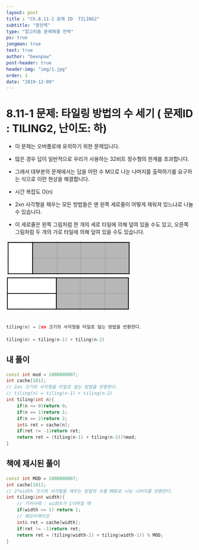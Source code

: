 ```yaml
---
layout: post
title : "Ch.8.11-1 문제 ID  TILING2"
subtitle: "종만북"
type: "알고리즘 문제해결 전략"
ps: true
jongman: true
text: true
author: "beenpow"
post-header: true
header-img: "img/1.jpg"
order: 1
date: "2019-12-09"
---
```


# 8.11-1 문제: 타일링 방법의 수 세기 ( 문제ID : TILING2, 난이도: 하)
[algo]: <https://algospot.com/judge/problem/read/TILING2>

- 이 문제는 오버플로에 유의하기 위한 문제입니다.
- 많은 경우 답이 일반적으로 우리가 사용하는 32비트 정수형의 한계를 초과합니다.
- 그래서 대부분의 문제에서는 답을 어떤 수 M으로 나눈 나머지를 출력하기를 요구하는 식으로 이런 현상을
  해결합니다.

- 시간 복잡도 O(n)
- 2xn 사각형을 채우는 모든 방법들은 맨 왼쪽 세로줄이 어떻게 채워져 있느냐로 나눌 수 있습니다.
- 이 세로줄은 왼쪽 그림처럼 한 개의 세로 타일에 의해 덮여 있을 수도 있고, 오른쪽 그림처럼 두 개의
  가로 타일에 의해 덮여 있을 수도 있습니다.

![img1](/img/2019-12-09-Jongman-ch8-11-1-1.png) ![img2](/img/2019-12-09-Jongman-ch8-11-1-2.png)
```cpp

tiling(n) = 2xn 크기의 사각형을 타일로 덮는 방법을 반환한다.

tiling(n) = tiling(n-1) + tiling(n-2)

```

## 내 풀이

```cpp
const int mod = 1000000007;
int cache[101];
// 2xn 크기의 사각형을 타일로 덮는 방법을 반환한다.
// tiling(n) = tiling(n-1) + tiling(n-2)
int tiling(int n){
    if(n <= 0)return 0;
    if(n == 1)return 1;
    if(n == 2)return 2;
    int& ret = cache[n];
    if(ret != -1)return ret;
    return ret = (tiling(n-1) + tiling(n-2))%mod;
}
```

## 책에 제시된 풀이

```cpp
const int MOD = 1000000007;
int cache[101];
// 2*width 크기의 사각형을 채우는 방법의 수를 MOD로 나눈 나머지를 반환한다.
int tiling(int width){
    // 기저사례 : width가 1이하일 때
    if(width <= 1) return 1;
    // 메모이제이션
    int& ret = cache[width];
    if(ret != -1)return ret;
    return ret = (tiling(width-2) + tiling(width-1)) % MOD;
}
```
